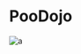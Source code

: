 # PooDojo

![a](https://instagram.fcdg2-1.fna.fbcdn.net/v/t51.2885-15/e35/41980970_1946497132137074_2619290396549594819_n.jpg?_nc_ht=instagram.fcdg2-1.fna.fbcdn.net&_nc_cat=102&_nc_ohc=pvvIFM5gs4YAX-YA7Yh&oh=fac8cfe81411a68d62a1f6ceccff97cc&oe=5EAA1553)
